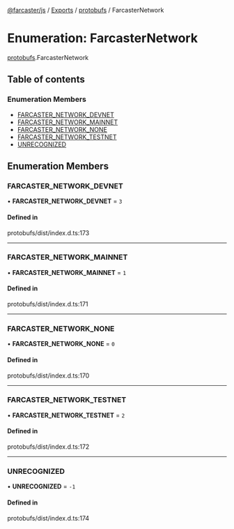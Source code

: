 [@farcaster/js](../README.md) / [Exports](../modules.md) / [protobufs](../modules/protobufs.md) / FarcasterNetwork

# Enumeration: FarcasterNetwork

[protobufs](../modules/protobufs.md).FarcasterNetwork

## Table of contents

### Enumeration Members

- [FARCASTER\_NETWORK\_DEVNET](protobufs.FarcasterNetwork.md#farcaster_network_devnet)
- [FARCASTER\_NETWORK\_MAINNET](protobufs.FarcasterNetwork.md#farcaster_network_mainnet)
- [FARCASTER\_NETWORK\_NONE](protobufs.FarcasterNetwork.md#farcaster_network_none)
- [FARCASTER\_NETWORK\_TESTNET](protobufs.FarcasterNetwork.md#farcaster_network_testnet)
- [UNRECOGNIZED](protobufs.FarcasterNetwork.md#unrecognized)

## Enumeration Members

### FARCASTER\_NETWORK\_DEVNET

• **FARCASTER\_NETWORK\_DEVNET** = ``3``

#### Defined in

protobufs/dist/index.d.ts:173

___

### FARCASTER\_NETWORK\_MAINNET

• **FARCASTER\_NETWORK\_MAINNET** = ``1``

#### Defined in

protobufs/dist/index.d.ts:171

___

### FARCASTER\_NETWORK\_NONE

• **FARCASTER\_NETWORK\_NONE** = ``0``

#### Defined in

protobufs/dist/index.d.ts:170

___

### FARCASTER\_NETWORK\_TESTNET

• **FARCASTER\_NETWORK\_TESTNET** = ``2``

#### Defined in

protobufs/dist/index.d.ts:172

___

### UNRECOGNIZED

• **UNRECOGNIZED** = ``-1``

#### Defined in

protobufs/dist/index.d.ts:174
